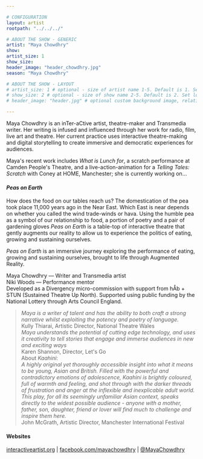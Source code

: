 ```yaml
---

# CONFIGURATION
layout: artist
rootpath: "../../../"

# ABOUT THE SHOW - GENERIC
artist: "Maya Chowdhry"
show: 
artist_size: 1
show_size: 
header_image: "header_chowdhry.jpg"
season: "Maya Chowdhry"

# ABOUT THE SHOW - LAYOUT
# artist_size: 1 # optional - size of artist name 1-5. Default is 1. Set longer names to lower values
# show_size: 2 # optional - size of show name 2-5. Default is 2. Set longer names to lower values
# header_image: "header.jpg" # optional custom background image, relative to current page

---
```

Maya Chowdhry is an inTer-aCtive artist, theatre-maker and Transmedia writer. Her writing is infused and influenced through her work for radio, film, live art and theatre. Her current practice uses interactive theatre-making and digital storytelling to create immersive and democratic experiences for audiences.          
         
Maya's recent work includes *What is Lunch for*, a scratch performance at Camden People's Theatre, and a live-action-animation for a *Telling Tales: Scratch* with Coney at HOME, Manchester; she is currently working on…                      
         
#### *Peas on Earth*                
How does the food on our tables reach us? The domestication of the pea took place 11,000 years ago in the Near East. Which East is near depends on whether you called the wind trade-winds or hava. Using the humble pea as a symbol of our relationship to food, a portion of poetry and a pair of gardening gloves *Peas on Earth* is a table-top of interactive theatre that gently augments our reality to allow us to experience the politics of eating, growing and sustaining ourselves.               
         
*Peas on Earth* is an immersive journey exploring the performance of eating, growing and sustaining ourselves, brought to life through Augmented Reality.        
         
Maya Chowdhry — Writer and Transmedia artist         
Niki Woods — Performance mentor          
Developed as a Divergency micro-commission with support from hÅb + STUN (Sustained Theatre Up North).     Supported using public funding by the National Lottery through Arts Council England.     
       
>*Maya is a writer of talent and has the ability to both craft a strong narrative whilst exploiting the potency and poetry of language.*<br>Kully Thiarai, Artistic Director, National Theatre Wales         
>*Maya understands the potential of cutting edge technology, and uses it creativity to tell stories that engage and immerse audiences in new and exciting ways*<br>Karen Shannon, Director, Let's Go    
 About *Kaahini*:           
>*A highly original yet thoroughly accessible insight into what it means to be young, Asian and British. Filled with the powerful and contradictory emotions of adolescence, Kaahini is brightly coloured, full of warmth and feeling, and shot through with the darker threads of frustration and anger at the inflexible and inexplicable adult world. This play, for all its seemingly unfamiliar Asian context, speaks directly to the widest possible audience - anyone with a mother, father, son, daughter, friend or lover will find much to challenge and inspire them here.*<br>John McGrath, Artistic Director, Manchester International Festival         
         
#### Websites          
<a href="http://www.interactiveartist.org" target="_blank">interactiveartist.org</a> | <a href="http://facebook.com/mayachowdhry" target="_blank">facebook.com/mayachowdhry</a> | <a href="http://twitter.com/MayaChowdhry" target="_blank">@MayaChowdhry</a>
